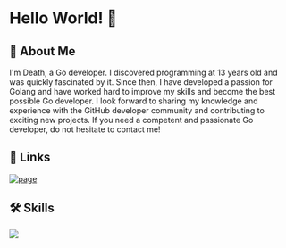 # Hello World! 👋

## 🚀 About Me
I'm Death, a Go developer. I discovered programming at 13 years old and was quickly fascinated by it. Since then, I have developed a passion for Golang and have worked hard to improve my skills and become the best possible Go developer. I look forward to sharing my knowledge and experience with the GitHub developer community and contributing to exciting new projects. If you need a competent and passionate Go developer, do not hesitate to contact me!

## 🔗 Links
[![page](https://img.shields.io/badge/all_my_socials-000?style=for-the-badge&logo=ko-fi&logoColor=white)](https://solo.to/deathi/)

## 🛠 Skills
<img src="https://skillicons.dev/icons?i=html,css,js,py,go">
